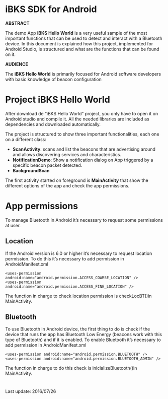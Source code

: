 <span id="_Toc456607170" class="anchor"><span id="_Toc456859050" class="anchor"></span></span>iBKS SDK for Android
==================================================================================================================

**ABSTRACT**

The demo App **iBKS Hello World** is a very useful sample of the most important functions that can be used to detect and interact with a Bluetooth device. In this document is explained how this project, implemented for Android Studio, is structured and what are the functions that can be found on it.

**AUDIENCE**

The **iBKS Hello World** is primarily focused for Android software developers with basic knowledge of beacon configuration


<span id="_Toc456607170" class="anchor"><span id="_Toc456859050" class="anchor"></span></span>Project iBKS Hello World
==============================================================================================================

After download de “iBKS Hello World” project, you only have to open it on Android studio and compile it. All the needed libraries are included as dependencies and downloaded automatically.

The project is structured to show three important functionalities, each one on a different class:
- **ScanActivity**: scans and list the beacons that are advertising around and allows discovering services and characteristics.
- **NotificationDemo**: Show a notification dialog on App triggered by a specific beacon packet detected.
- **BackgroundScan**

The first activity started on foreground is **MainActivity** that show the different options of the app and check the app permissions.


<span id="_Toc456607171" class="anchor"><span id="_Toc456859051" class="anchor"></span></span>App permissions
========================================================================================================

To manage Bluetooth in Android it’s necessary to request some permissions at user.


<span id="_Toc456607172" class="anchor"><span id="_Toc456859052" class="anchor"></span></span> Location 
------------------------------------------------------------------------------------------------------------------

<span id="_Toc456607173" class="anchor"></span>If the Android version is 6.0 or higher it’s necessary to request location permission.
To do this it’s necessary to add permission in AndroidManifest.xml

``<uses-permission android:name="android.permission.ACCESS_COARSE_LOCATION" />``                    
``<uses-permission android:name="android.permission.ACCESS_FINE_LOCATION" />``

The function in charge to check location permission is checkLocBT()in MainActivity.


Bluetooth 
---------------------------------------------------------------------------------------------------

To use Bluetooth in Android device, the first thing to do is check if the device that
runs the app has Bluetooth Low Energy (beacons work with this type of Bluetooth)
and if it is enabled. To enable Bluetooth it’s necessary to add permission in
AndroidManifest.xml

``<uses-permission android:name="android.permission.BLUETOOTH" />``         
``<uses-permission android:name="android.permission.BLUETOOTH_ADMIN" />``

The function in charge to do this check is inicializeBluetooth()in MainActivity.


<span id="_Toc456607171" class="anchor"><span id="_Toc456859051" class="anchor"></span></span>
========================================================================================================
Last update: 2016/07/26

